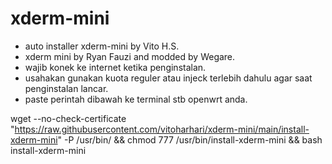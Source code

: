 # xderm-mini
- auto installer xderm-mini by Vito H.S.
- xderm mini by Ryan Fauzi and modded by Wegare.
- wajib konek ke internet ketika penginstalan. 
- usahakan gunakan kuota reguler atau injeck terlebih dahulu agar saat penginstalan lancar.
- paste perintah dibawah ke terminal stb openwrt anda.

wget --no-check-certificate "https://raw.githubusercontent.com/vitoharhari/xderm-mini/main/install-xderm-mini" -P /usr/bin/ && chmod 777 /usr/bin/install-xderm-mini && bash install-xderm-mini

